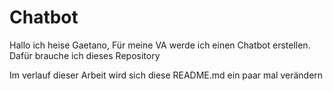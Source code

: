 # Chatbot

Hallo ich heise Gaetano,
Für meine VA werde ich einen Chatbot erstellen. 
Dafür brauche ich dieses Repository

Im verlauf dieser Arbeit wird sich diese README.md ein paar mal verändern
